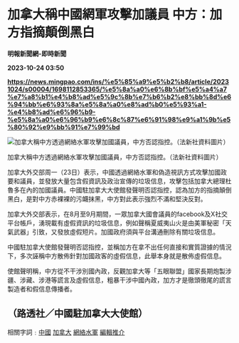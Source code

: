 # 加拿大稱中國網軍攻擊加議員 中方：加方指摘顛倒黑白
**明報新聞網-即時新聞**

**2023-10-24 03:50**

**https://news.mingpao.com/ins/%e5%85%a9%e5%b2%b8/article/20231024/s00004/1698112853365/%e5%8a%a0%e6%8b%bf%e5%a4%a7%e7%a8%b1%e4%b8%ad%e5%9c%8b%e7%b6%b2%e8%bb%8d%e6%94%bb%e6%93%8a%e5%8a%a0%e8%ad%b0%e5%93%a1-%e4%b8%ad%e6%96%b9-%e5%8a%a0%e6%96%b9%e6%8c%87%e6%91%98%e9%a1%9b%e5%80%92%e9%bb%91%e7%99%bd**

![加拿大稱中方透過網絡水軍攻擊加國議員，中方否認指控。（法新社資料圖片）](https://fs.mingpao.com/ins/20231024/s00004/bb279159c03ef44dbdda7f99c17ad311.jpg)

加拿大稱中方透過網絡水軍攻擊加國議員，中方否認指控。（法新社資料圖片）

加拿大外交部周一（23日）表示，中國透過網絡水軍和偽造視訊方式攻擊加國政要和議員，並發放大量包含假資訊及政治宣傳的垃圾信息，攻擊包括加拿大總理杜魯多在內的加國議員。中國駐加拿大大使館發聲明否認指控，認為加方的指摘顛倒黑白，是對中方赤裸裸的污衊抹黑，中方對此表示強烈不滿和堅決反對。

加拿大外交部表示，在8月至9月期間，一眾加拿大國會議員的facebook及X社交平台帳戶，湧現載有虛假資訊的垃圾信息，例如聲稱夏威夷山火是由美軍秘密「天氣武器」引致，又發放虛假短片。加國政府須與平台溝通刪除有關垃圾信息。

中國駐加拿大使館發聲明否認指控，並稱加方在拿不出任何直接和實質證據的情況下，多次誣稱中方散佈針對加國政客的虛假信息，此舉本身就是散佈虛假信息。

使館聲明稱，中方從不干涉別國內政，反觀加拿大等「五眼聯盟」國家長期炮製涉疆、涉藏、涉港等謊言及虛假信息，粗暴干涉中國內政，加方才是徹頭徹尾的謊言製造者和假信息傳播者。

（路透社／中國駐加拿大大使館）
---------------

相關字詞﹕[中國](https://news.mingpao.com/ins/%e5%85%a9%e5%b2%b8/article/20231024/s00004/php/search2.php?pnssection=all&inssection=all&searchtype=A&keywords=%E4%B8%AD%E5%9C%8B) [加拿大](https://news.mingpao.com/ins/%e5%85%a9%e5%b2%b8/article/20231024/s00004/php/search2.php?pnssection=all&inssection=all&searchtype=A&keywords=%E5%8A%A0%E6%8B%BF%E5%A4%A7) [網絡水軍](https://news.mingpao.com/ins/%e5%85%a9%e5%b2%b8/article/20231024/s00004/php/search2.php?pnssection=all&inssection=all&searchtype=A&keywords=%E7%B6%B2%E7%B5%A1%E6%B0%B4%E8%BB%8D) [編輯推介](https://news.mingpao.com/ins/%e5%85%a9%e5%b2%b8/article/20231024/s00004/php/search2.php?pnssection=all&inssection=all&searchtype=A&keywords=%E7%B7%A8%E8%BC%AF%E6%8E%A8%E4%BB%8B)